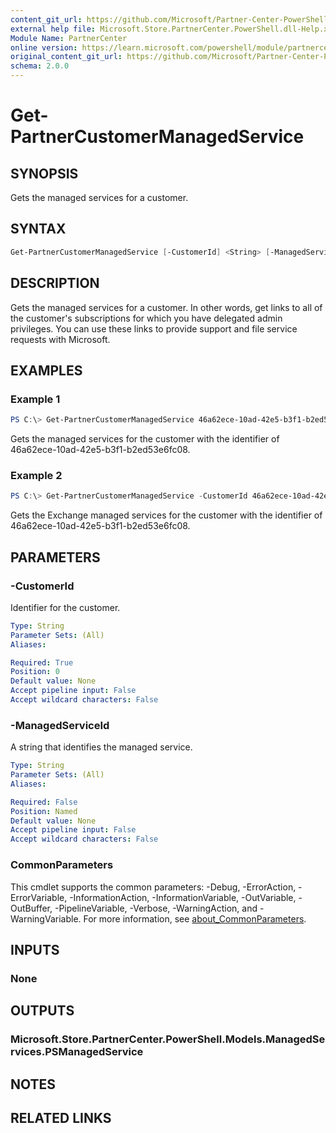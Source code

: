 ```yaml
---
content_git_url: https://github.com/Microsoft/Partner-Center-PowerShell/blob/master/docs/help/Get-PartnerCustomerManagedService.md
external help file: Microsoft.Store.PartnerCenter.PowerShell.dll-Help.xml
Module Name: PartnerCenter
online version: https://learn.microsoft.com/powershell/module/partnercenter/Get-PartnerCustomerManagedService
original_content_git_url: https://github.com/Microsoft/Partner-Center-PowerShell/blob/master/docs/help/Get-PartnerCustomerManagedService.md
schema: 2.0.0
---
```


# Get-PartnerCustomerManagedService

## SYNOPSIS
Gets the managed services for a customer.

## SYNTAX

```powershell
Get-PartnerCustomerManagedService [-CustomerId] <String> [-ManagedServiceId <String>] [<CommonParameters>]
```

## DESCRIPTION
Gets the managed services for a customer. In other words, get links to all of the customer's subscriptions for which you have delegated admin privileges. You can use these links to provide support and file service requests with Microsoft.

## EXAMPLES

### Example 1
```powershell
PS C:\> Get-PartnerCustomerManagedService 46a62ece-10ad-42e5-b3f1-b2ed53e6fc08
```

Gets the managed services for the customer with the identifier of 46a62ece-10ad-42e5-b3f1-b2ed53e6fc08.

### Example 2
```powershell
PS C:\> Get-PartnerCustomerManagedService -CustomerId 46a62ece-10ad-42e5-b3f1-b2ed53e6fc08 -ManagedServiceId Exchange
```

Gets the Exchange managed services for the customer with the identifier of 46a62ece-10ad-42e5-b3f1-b2ed53e6fc08.

## PARAMETERS

### -CustomerId
Identifier for the customer.

```yaml
Type: String
Parameter Sets: (All)
Aliases:

Required: True
Position: 0
Default value: None
Accept pipeline input: False
Accept wildcard characters: False
```

### -ManagedServiceId
A string that identifies the managed service.

```yaml
Type: String
Parameter Sets: (All)
Aliases:

Required: False
Position: Named
Default value: None
Accept pipeline input: False
Accept wildcard characters: False
```

### CommonParameters
This cmdlet supports the common parameters: -Debug, -ErrorAction, -ErrorVariable, -InformationAction, -InformationVariable, -OutVariable, -OutBuffer, -PipelineVariable, -Verbose, -WarningAction, and -WarningVariable. For more information, see [about_CommonParameters](http://go.microsoft.com/fwlink/?LinkID=113216).

## INPUTS

### None

## OUTPUTS

### Microsoft.Store.PartnerCenter.PowerShell.Models.ManagedServices.PSManagedService

## NOTES

## RELATED LINKS
